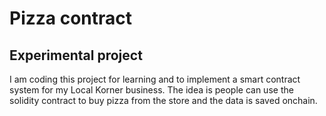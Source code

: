 # Pizza contract

## Experimental project

I am coding this project for learning and to implement a smart contract system for my Local Korner business. The idea is people can use the solidity contract to buy pizza from the store and the data is saved onchain.

